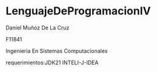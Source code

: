 # LenguajeDeProgramacionIV

Daniel Muñoz De La Cruz

F11841

Ingenieria En Sistemas Computacionales

requerimientos:JDK21 INTELI-J-IDEA 
